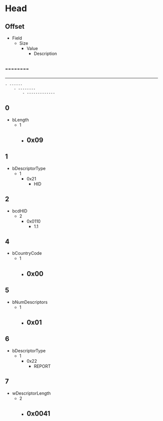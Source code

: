 # Head
## Offset
- Field
	- Size
		- Value
			- Description
## --------
- -------------------
	- ------
		- --------
			- -------------
## 0
- bLength
	- 1
		- 0x09
			- 
## 1
- bDescriptorType
	- 1
		- 0x21
			- HID
## 2
- bcdHID
	- 2
		- 0x0110
			- 1.1
## 4
- bCountryCode
	- 1
		- 0x00
			- 
## 5
- bNumDescriptors
	- 1
		- 0x01
			- 
## 6
- bDescriptorType
	- 1
		- 0x22
			- REPORT
## 7
- wDescriptorLength
	- 2
		- 0x0041
			- 
